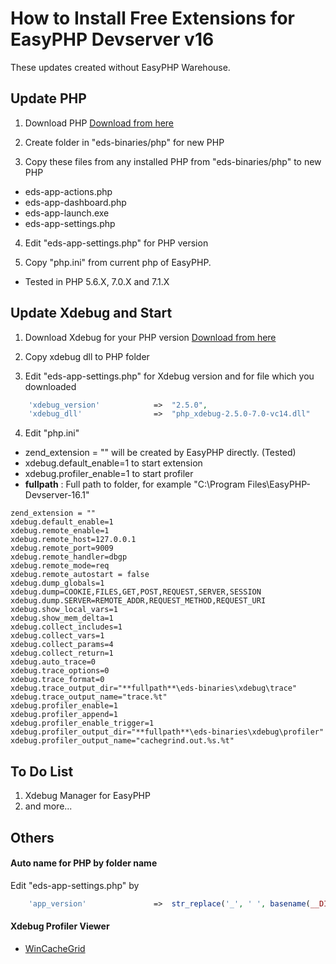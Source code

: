 # How to Install Free Extensions for EasyPHP Devserver v16

These updates created without EasyPHP Warehouse.

## Update PHP

1. Download PHP
   [Download from here](http://windows.php.net/download)
   
2. Create folder in "eds-binaries/php" for new PHP

3. Copy these files from any installed PHP from "eds-binaries/php" to new PHP

 * eds-app-actions.php
 * eds-app-dashboard.php
 * eds-app-launch.exe
 * eds-app-settings.php

4. Edit "eds-app-settings.php" for PHP version

5. Copy "php.ini" from current php of EasyPHP.
 * Tested in PHP 5.6.X, 7.0.X and 7.1.X

## Update Xdebug and Start

1. Download Xdebug for your PHP version
   [Download from here](https://xdebug.org/download.php)

2. Copy xdebug dll to PHP folder

3. Edit "eds-app-settings.php" for Xdebug version and for file which you downloaded

```PHP
	'xdebug_version'			=>	"2.5.0",
	'xdebug_dll'				=>	"php_xdebug-2.5.0-7.0-vc14.dll"
```

4. Edit "php.ini"

* zend_extension = "" will be created by EasyPHP directly. (Tested)
* xdebug.default_enable=1 to start extension
* xdebug.profiler_enable=1 to start profiler
* **fullpath** : Full path to folder, for example "C:\Program Files\EasyPHP-Devserver-16.1"

```
zend_extension = ""
xdebug.default_enable=1
xdebug.remote_enable=1
xdebug.remote_host=127.0.0.1
xdebug.remote_port=9009
xdebug.remote_handler=dbgp
xdebug.remote_mode=req
xdebug.remote_autostart = false
xdebug.dump_globals=1
xdebug.dump=COOKIE,FILES,GET,POST,REQUEST,SERVER,SESSION
xdebug.dump.SERVER=REMOTE_ADDR,REQUEST_METHOD,REQUEST_URI
xdebug.show_local_vars=1
xdebug.show_mem_delta=1
xdebug.collect_includes=1
xdebug.collect_vars=1
xdebug.collect_params=4
xdebug.collect_return=1
xdebug.auto_trace=0
xdebug.trace_options=0
xdebug.trace_format=0
xdebug.trace_output_dir="**fullpath**\eds-binaries\xdebug\trace"
xdebug.trace_output_name="trace.%t"
xdebug.profiler_enable=1
xdebug.profiler_append=1
xdebug.profiler_enable_trigger=1
xdebug.profiler_output_dir="**fullpath**\eds-binaries\xdebug\profiler"
xdebug.profiler_output_name="cachegrind.out.%s.%t"
```
## To Do List
1. Xdebug Manager for EasyPHP
2. and more...

## Others
#### Auto name for PHP by folder name

Edit "eds-app-settings.php" by
```PHP
	'app_version'				=>	str_replace('_', ' ', basename(__DIR__)),
```
#### Xdebug Profiler Viewer
   - [WinCacheGrid](https://github.com/ceefour/wincachegrind)
